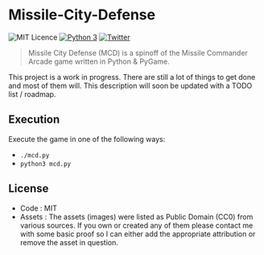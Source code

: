 # Missile-City-Defense

![MIT Licence](https://img.shields.io/badge/Licence-MIT_Licence-red.svg?style=plastic)
[![Python 3](https://img.shields.io/badge/Python-3-yellow.svg?style=plastic)](https://www.python.org/)
[![Twitter](https://img.shields.io/badge/Twitter-@panagiks-blue.svg?style=plastic)](https://twitter.com/panagiks)

> Missile City Defense (MCD) is a spinoff of the Missile Commander Arcade game written in Python & PyGame.

This project is a work in progress. There are still a lot of things to get done and most of them will. This
description will soon be updated with a TODO list / roadmap.

## Execution

Execute the game in one of the following ways:

* `./mcd.py`
* `python3 mcd.py`

## License

* Code : MIT
* Assets : The assets (images) were listed as Public Domain (CC0) from various sources. If you own or created any of them please contact me with some basic proof so I can either add the appropriate attribution or remove the asset in question.
